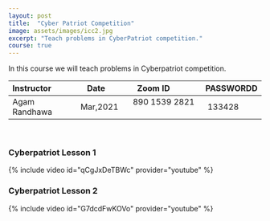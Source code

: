 ```yaml
---
layout: post
title:  "Cyber Patriot Competition"
image: assets/images/icc2.jpg
excerpt: "Teach problems in CyberPatriot competition."
course: true
---
```

In this course we will teach problems in Cyberpatriot competition.


| Instructor  | &nbsp;&nbsp;&nbsp;Date&nbsp; | &nbsp;&nbsp; &nbsp;&nbsp;Zoom ID &nbsp; | &nbsp;PASSWORDD  |
| :---        |    :----   |          :--- |  :--- |
| Agam Randhawa   | Mar,2021   | &nbsp;&nbsp; 890 1539 2821 &nbsp; &nbsp; |&nbsp; 133428|

<br/>



### Cyberpatriot Lesson 1
{% include video id="qCgJxDeTBWc" provider="youtube" %}


### Cyberpatriot Lesson 2
{% include video id="G7dcdFwKOVo" provider="youtube" %}
